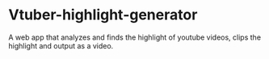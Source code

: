 # Vtuber-highlight-generator
A web app that analyzes and finds the highlight of youtube videos, clips the highlight and output as a video.
